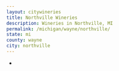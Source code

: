 ```yaml
---
layout: citywineries
title: Northville Wineries
description: Wineries in Northville, MI
permalink: /michigan/wayne/northville/
state: mi
county: wayne
city: northville
---
```

-
